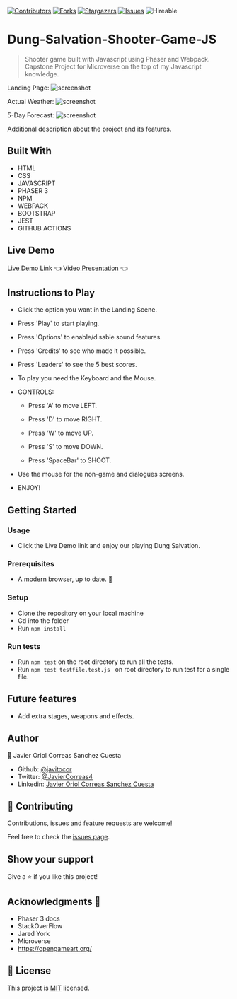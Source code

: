 <!--
*** Thanks for checking out this README Template. If you have a suggestion that would
*** make this better, please fork the repo and create a pull request or simply open
*** an issue with the tag "enhancement".
*** Thanks again! Now go create something AMAZING! :D
-->

<!-- PROJECT SHIELDS -->
<!--
*** I'm using markdown "reference style" links for readability.
*** Reference links are enclosed in brackets [ ] instead of parentheses ( ).
*** See the bottom of this document for the declaration of the reference variables
*** for contributors-url, forks-url, etc. This is an optional, concise syntax you may use.
*** https://www.markdownguide.org/basic-syntax/#reference-style-links
-->
[![Contributors][contributors-shield]][contributors-url] 
[![Forks][forks-shield]][forks-url] 
[![Stargazers][stars-shield]][stars-url] 
[![Issues][issues-shield]][issues-url] 
![Hireable](https://cdn.rawgit.com/hiendv/hireable/master/styles/default/yes.svg) 

# Dung-Salvation-Shooter-Game-JS

>  Shooter game built with Javascript using Phaser and Webpack. Capstone Project for Microverse on the top of my Javascript knowledge.

Landing Page:
![screenshot](./assets/screenshot1.png)

Actual Weather:
![screenshot](./assets/screenshot2.png)

5-Day Forecast:
![screenshot](./assets/screenshot3.png)


Additional description about the project and its features.

## Built With

- HTML 
- CSS
- JAVASCRIPT
- PHASER 3
- NPM
- WEBPACK
- BOOTSTRAP
- JEST
- GITHUB ACTIONS

## Live Demo

[Live Demo Link]() :point_left:
[Video Presentation]() :point_left:

## Instructions to Play

- Click the option you want in the Landing Scene.

- Press 'Play' to start playing.

- Press 'Options' to enable/disable sound features.

- Press 'Credits' to see who made it possible.

- Press 'Leaders' to see the 5 best scores.

- To play you need the Keyboard and the Mouse.

- CONTROLS:

  - Press 'A' to move LEFT.

  - Press 'D' to move RIGHT.

  - Press 'W' to move UP.

  - Press 'S' to move DOWN.

  - Press 'SpaceBar' to SHOOT.

- Use the mouse for the non-game and dialogues screens.

- ENJOY!


## Getting Started

### Usage

- Click the Live Demo link and enjoy our playing Dung Salvation.

### Prerequisites

- A modern browser, up to date.  :muscle:

### Setup

- Clone the repository on your local machine
- Cd into the folder
- Run `npm install`

### Run tests

- Run ```npm test``` on the root directory to run all the tests.
- Run ```npm test testfile.test.js ``` on root directory to run test for a single file.

## Future features

- Add extra stages, weapons and effects.

## Author

👤 Javier Oriol Correas Sanchez Cuesta 
- Github: [@javitocor](https://github.com/javitocor) 
- Twitter: [@JavierCorreas4](https://twitter.com/JavierCorreas4) 
- Linkedin: [Javier Oriol Correas Sanchez Cuesta](https://www.linkedin.com/in/javier-correas-sanchez-cuesta-15289482/) 

## 🤝 Contributing

Contributions, issues and feature requests are welcome!

Feel free to check the [issues page](https://github.com/javitocor/Dung-Salvation-Shooter-Game-JS/issues).

## Show your support

Give a ⭐️ if you like this project!

## Acknowledgments 🚀

- Phaser 3 docs
- StackOverFlow
- Jared York
- Microverse
- https://opengameart.org/

## 📝 License

This project is [MIT](lic.url) licensed.

<!-- MARKDOWN LINKS & IMAGES -->
<!-- https://www.markdownguide.org/basic-syntax/#reference-style-links -->
[contributors-shield]: https://img.shields.io/github/contributors/javitocor/Dung-Salvation-Shooter-Game-JS.svg?style=flat-square
[contributors-url]: https://github.com/javitocor/Dung-Salvation-Shooter-Game-JS/graphs/contributors
[forks-shield]: https://img.shields.io/github/forks/javitocor/Dung-Salvation-Shooter-Game-JS.svg?style=flat-square
[forks-url]: https://github.com/javitocor/Dung-Salvation-Shooter-Game-JS/network/members
[stars-shield]: https://img.shields.io/github/stars/javitocor/Dung-Salvation-Shooter-Game-JS.svg?style=flat-square
[stars-url]: https://github.com/javitocor/Dung-Salvation-Shooter-Game-JS/stargazers
[issues-shield]: https://img.shields.io/github/issues/javitocor/Dung-Salvation-Shooter-Game-JS.svg?style=flat-square
[issues-url]: https://github.com/javitocor/Dung-Salvation-Shooter-Game-JS/issues